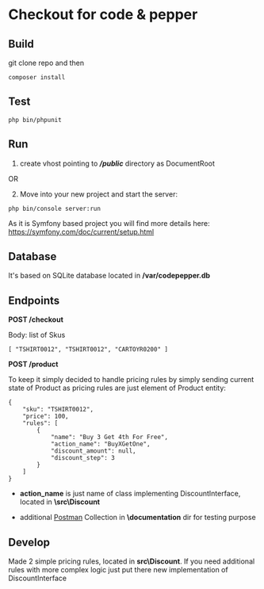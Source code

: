 # Checkout for code & pepper


## Build

git clone repo and then

```
composer install
```

## Test

```
php bin/phpunit
```

## Run

1. create vhost pointing to ***/public*** directory as DocumentRoot

OR

2. Move into your new project and start the server:
```
php bin/console server:run
``` 

As it is Symfony based project you will find more details here: https://symfony.com/doc/current/setup.html

## Database

It's based on SQLite database located in **/var/codepepper.db**

## Endpoints

**POST /checkout**

Body: list of Skus
```
[ "TSHIRT0012", "TSHIRT0012", "CARTOYR0200" ]
```

**POST /product**

To keep it simply decided to handle pricing rules by simply sending current state of Product as pricing rules are just element of Product entity:
```
{
	"sku": "TSHIRT0012", 
	"price": 100,
	"rules": [
		{
			"name": "Buy 3 Get 4th For Free",
			"action_name": "BuyXGetOne",
			"discount_amount": null,
			"discount_step": 3
		}
	]
}
```

* **action_name** is just name of class implementing DiscountInterface, located in **\src\Discount**

* additional [Postman](https://www.getpostman.com/) Collection in **\documentation** dir for testing purpose

## Develop

Made 2 simple pricing rules, located in **src\Discount**. If you need additional rules with more complex logic just put there new implementation of DiscountInterface
